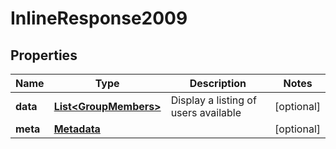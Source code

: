 
# InlineResponse2009

## Properties
Name | Type | Description | Notes
------------ | ------------- | ------------- | -------------
**data** | [**List&lt;GroupMembers&gt;**](GroupMembers.md) | Display a listing of users available |  [optional]
**meta** | [**Metadata**](.md) |  |  [optional]



